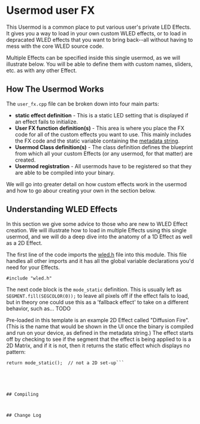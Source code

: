 # Usermod user FX

This Usermod is a common place to put various user's private LED Effects.  It gives you a way to load in your own custom WLED effects, or to load in depracated WLED effects that you want to bring back--all without having to mess with the core WLED source code.

Multiple Effects can be specified inside this single usermod, as we will illustrate below.  You will be able to define them with custom names, sliders, etc. as with any other Effect.



## How The Usermod Works

The `user_fx.cpp` file can be broken down into four main parts:
* **static effect definition** - This is a static LED setting that is displayed if an effect fails to initialize.
* **User FX function definition(s)** - This area is where you place the FX code for all of the custom effects you want to use.  This mainly includes the FX code and the static variable containing the [metadata string](https://kno.wled.ge/interfaces/json-api/#effect-metadata). 
* **Usermod Class definition(s)** - The class definition defines the blueprint from which all your custom Effects (or any usermod, for that matter) are created.
* **Usermod registration** - All usermods have to be registered so that they are able to be compiled into your binary.

We will go into greater detail on how custom effects work in the usermod and how to go abour creating your own in the section below.


## Understanding WLED Effects

In this section we give some advice to those who are new to WLED Effect creation.  We will illustrate how to load in multiple Effects using this single usermod, and we will do a deep dive into the anatomy of a 1D Effect as well as a 2D Effect.

The first line of the code imports the [wled.h](https://github.com/wled/WLED/blob/main/wled00/wled.h) file into this module.  This file handles all other imports and it has all the global variable declarations you'd need for your Effects.

```#include "wled.h"```

The next code block is the `mode_static` definition.  This is usually left as `SEGMENT.fill(SEGCOLOR(0));` to leave all pixels off if the effect fails to load, but in theory one could use this as a 'fallback effect' to take on a different behavior, such as...
TODO

Pre-loaded in this template is an example 2D Effect called "Diffusion Fire".  (This is the name that would be shown in the UI once the binary is compiled and run on your device, as defined in the metadata string.)
The effect starts off by checking to see if the segment that the effect is being applied to is a 2D Matrix, and if it is not, then it returns the static effect which displays no pattern:
```if (!strip.isMatrix || !SEGMENT.is2D()) 
return mode_static();  // not a 2D set-up```





## Compiling



## Change Log


